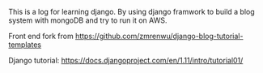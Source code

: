 This is a log for learning  django.
By using django framwork to build a blog system with mongoDB and try to run it on AWS.

Front end fork from 
https://github.com/zmrenwu/django-blog-tutorial-templates

Django tutorial:
https://docs.djangoproject.com/en/1.11/intro/tutorial01/

